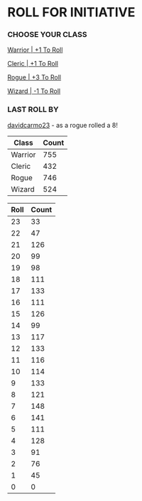 # ROLL FOR INITIATIVE
### CHOOSE YOUR CLASS

[Warrior | +1 To Roll](https://github.com/benjaminsampica/benjaminsampica/issues/new?title=roll%7Cwarrior&body=Just+click+%27Create%27.)

[Cleric | +1 To Roll](https://github.com/benjaminsampica/benjaminsampica/issues/new?title=roll%7Ccleric&body=Just+click+%27Create%27.)

[Rogue | +3 To Roll](https://github.com/benjaminsampica/benjaminsampica/issues/new?title=roll%7Crogue&body=Just+click+%27Create%27.)

[Wizard | -1 To Roll](https://github.com/benjaminsampica/benjaminsampica/issues/new?title=roll%7Cwizard&body=Just+click+%27Create%27.)
### LAST ROLL BY
[davidcarmo23](https://www.github.com/davidcarmo23) - as a rogue rolled a 8!

|Class|Count|
|-|-|
|Warrior|755|
|Cleric|432|
|Rogue|746|
|Wizard|524|

|Roll|Count|
|-|-|
|23|33
|22|47
|21|126
|20|99
|19|98
|18|111
|17|133
|16|111
|15|126
|14|99
|13|117
|12|133
|11|116
|10|114
|9|133
|8|121
|7|148
|6|141
|5|111
|4|128
|3|91
|2|76
|1|45
|0|0
